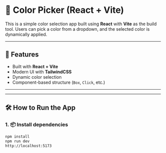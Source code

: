 # 🎨 Color Picker (React + Vite)

This is a simple color selection app built using **React** with **Vite** as the build tool. Users can pick a color from a dropdown, and the selected color is dynamically applied.

---

## 🚀 Features

- Built with **React + Vite**
- Modern UI with **TailwindCSS**
- Dynamic color selection
- Component-based structure (`Box`, `Click`, etc.)

---
---

## 🛠️ How to Run the App

### 1. 📦 Install dependencies

```bash
npm install
npm run dev
http://localhost:5173



